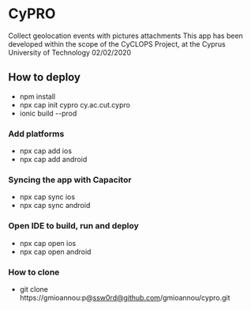 # CyPRO
Collect geolocation events with pictures attachments
This app has been developed within the scope of the CyCLOPS Project, at the Cyprus University of Technology 02/02/2020

## How to deploy
- npm install
- npx cap init cypro cy.ac.cut.cypro
- ionic build --prod

### Add platforms
- npx cap add ios
- npx cap add android

### Syncing the app with Capacitor
- npx cap sync ios
- npx cap sync android

### Open IDE to build, run and deploy
- npx cap open ios
- npx cap open android

### How to clone
- git clone https://gmioannou:p@ssw0rd@github.com/gmioannou/cypro.git